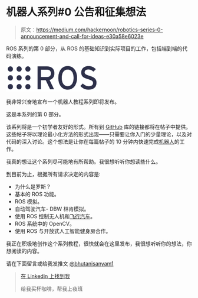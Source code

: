 # 机器人系列#0 公告和征集想法

> 原文：<https://medium.com/hackernoon/robotics-series-0-announcement-and-call-for-ideas-e30a58e6023e>

ROS 系列的第 0 部分，从 ROS 的基础知识到实际项目的工作，包括端到端的代码演练。

![](img/46985fc2bf612e6fcb532983432d7637.png)

我非常兴奋地宣布一个机器人教程系列即将发布。

这是本系列的第 0 部分。

该系列将是一个初学者友好的形式。所有到 [GitHub](https://hackernoon.com/tagged/github) 库的链接都将在帖子中提供。这些帖子将以理论最小化方法的形式出现——只需要让你入门的少量理论，以及对代码的深入讨论。这个想法是让你在每篇帖子的 10 分钟内快速完成[机器人](https://hackernoon.com/tagged/robotics)的工作。

我真的想让这个系列尽可能地有所帮助。我很想听听你想读些什么。

到目前为止，根据所有请求决定的内容是:

*   为什么是罗斯？
*   基本的 ROS 功能。
*   ROS 模拟。
*   自动驾驶汽车- DBW 林肯模拟。
*   使用 ROS 控制无人机和[飞行汽车](https://hackernoon.com/tagged/flying-cars)。
*   ROS 系统中的 OpenCV。
*   使用 ROS 与开放式人工智能健身房合作。

我正在积极地创作这个系列教程，很快就会在这里发布，我很想听听你的想法，你想阅读的内容。

请在下面留言或给我发推文 [@bhutanisanyam1](http://twitter.com/bhutanisanyam1)

> [在 Linkedin 上找到我](https://www.linkedin.com/company/init27-labs/)
> 
> 给我买杯咖啡，帮我上夜班